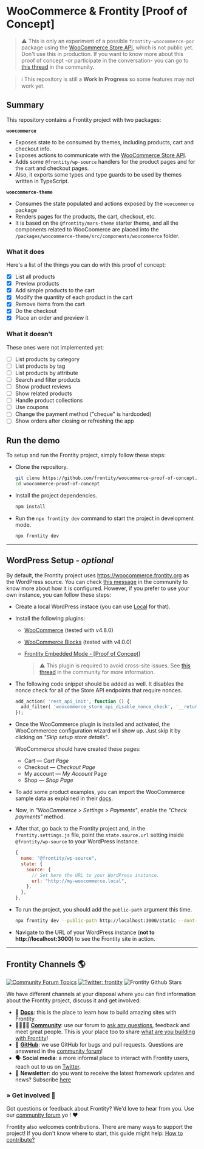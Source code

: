 # WooCommerce & Frontity [Proof of Concept]

> ⚠️ This is only an experiment of a possible `frontity-woocommerce-poc` package using the [WooCommerce Store API](https://github.com/woocommerce/woocommerce-gutenberg-products-block/tree/trunk/src/StoreApi), which is not public yet. Don't use this in production. If you want to know more about this proof of concept -or participate in the conversation- you can go to [this thread](https://community.frontity.org/t/woocommerce-proof-of-concept/3596) in the community.

> ℹ️ This repository is still a **Work In Progress** so some features may not work yet.

## Summary

This repository contains a Frontity project with two packages:

**`woocommerce`**

- Exposes state to be consumed by themes, including products, cart and checkout info.
- Exposes actions to communicate with the [WooCommerce Store API](https://github.com/woocommerce/woocommerce-gutenberg-products-block/tree/trunk/src/StoreApi).
- Adds some `@frontity/wp-source` handlers for the product pages and for the cart and checkout pages.
- Also, it exports some types and type guards to be used by themes written in TypeScript.

**`woocommerce-theme`**

- Consumes the state populated and actions exposed by the `woocommerce` package
- Renders pages for the products, the cart, checkout, etc.
- It is based on the `@frontity/mars-theme` starter theme, and all the components related to WooCoomerce are placed into the `/packages/woocommerce-theme/src/components/woocommerce` folder.

### What it does

Here's a list of the things you can do with this proof of concept:

- [x] List all products
- [x] Preview products
- [x] Add simple products to the cart
- [x] Modify the quantity of each product in the cart
- [x] Remove items from the cart
- [x] Do the checkout
- [x] Place an order and preview it

### What it doesn't

These ones were not implemented yet:

- [ ] List products by category
- [ ] List products by tag
- [ ] List products by attribute
- [ ] Search and filter products
- [ ] Show product reviews
- [ ] Show related products
- [ ] Handle product collections
- [ ] Use coupons
- [ ] Change the payment method ("cheque" is hardcoded)
- [ ] Show orders after closing or refreshing the app

## Run the demo

To setup and run the Frontity project, simply follow these steps:

- Clone the repository.

  ```bash
  git clone https://github.com/frontity/woocommerce-proof-of-concept.git
  cd woocommerce-proof-of-concept
  ```

- Install the project dependencies.

  ```bash
  npm install
  ```

- Run the `npx frontity dev` command to start the project in development mode.

  ```bash
  npx frontity dev
  ```

---

## WordPress Setup - _optional_

By default, the Frontity project uses https://woocommerce.frontity.org as the WordPress source. You can check [this message](https://community.frontity.org/t/woocommerce-proof-of-concept/3596/7) in the community to know more about how it is configured. However, if you prefer to use your own instance, you can follow these steps:

- Create a local WordPress instace (you can use [Local](https://localwp.com/) for that).

- Install the following plugins:

  - [WooCommerce](https://wordpress.org/plugins/woocommerce/) (tested with v4.8.0)
  - [WooCommerce Blocks](https://wordpress.org/plugins/woo-gutenberg-products-block/) (tested with v4.0.0)
  - [Frontity Embedded Mode - [Proof of Concept]](https://github.com/frontity/frontity-embedded-proof-of-concept/)

    > ⚠️ This plugin is required to avoid cross-site issues. See [this thread](https://community.frontity.org/t/woocommerce-proof-of-concept/3596/9) in the community for more information.

- The following code snippet should be added as well. It disables the nonce check for all of the Store API endpoints that require nonces.

  ```php
  add_action( 'rest_api_init', function () {
    add_filter( 'woocommerce_store_api_disable_nonce_check', '__return_true' );
  });
  ```

- Once the WooCommerce plugin is installed and activated, the WooCommercee configuration wizard will show up. Just skip it by clicking on _"Skip setup store details"_.

  WooCommerce should have created these pages:

  - Cart — _Cart Page_
  - Checkout — _Checkout Page_
  - My account — _My Account_ Page
  - Shop — _Shop Page_

- To add some product examples, you can import the WooCommerce sample data as explained in their [docs](https://docs.woocommerce.com/document/importing-woocommerce-sample-data/).

- Now, in _"WooCommerce > Settings > Payments"_, enable the _"Check payments"_ method.

- After that, go back to the Frontity project and, in the `frontity.settings.js` file, point the `state.source.url` setting inside `@frontity/wp-source` to your WordPress instance.

  ```js
  {
    name: "@frontity/wp-source",
    state: {
      source: {
        // Set here the URL to your WordPress instance.
        url: "http://my-woocommerce.local",
      },
    },
  },
  ```

- To run the project, you should add the `public-path` argument this time.

  ```bash
  npx frontity dev --public-path http://localhost:3000/static --dont-open-browser
  ```

- Navigate to the URL of your WordPress instance (**not to http://localhost:3000**) to see the Frontity site in action.

---

## Frontity Channels 🌎

[![Community Forum Topics](https://img.shields.io/discourse/topics?color=blue&label=community%20forum&server=https%3A%2F%2Fcommunity.frontity.org%2F)](https://community.frontity.org/) [![Twitter: frontity](https://img.shields.io/twitter/follow/frontity.svg?style=social)](https://twitter.com/frontity) ![Frontity Github Stars](https://img.shields.io/github/stars/frontity/frontity?style=social)

We have different channels at your disposal where you can find information about the Frontity project, discuss it and get involved:

- 📖 **[Docs](https://docs.frontity.org)**: this is the place to learn how to build amazing sites with Frontity.
- 👨‍👩‍👧‍👦 **[Community](https://community.frontity.org/)**: use our forum to [ask any questions](https://community.frontity.org/c/dev-talk-questions), feedback and meet great people. This is your place too to share [what are you building with Frontity](https://community.frontity.org/c/showcases)!
- 🐞 **[GitHub](https://github.com/frontity)**: we use GitHub for bugs and pull requests. Questions are answered in the [community forum](https://community.frontity.org/)!
- 🗣 **Social media**: a more informal place to interact with Frontity users, reach out to us on [Twitter](https://twitter.com/frontity).
- 💌 **Newsletter**: do you want to receive the latest framework updates and news? Subscribe [here](https://frontity.org/)

### » Get involved 🤗

Got questions or feedback about Frontity? We'd love to hear from you. Use our [community forum](https://community.frontity.org) yo ! ❤️

Frontity also welcomes contributions. There are many ways to support the project! If you don't know where to start, this guide might help: [How to contribute?](https://docs.frontity.org/contributing/how-to-contribute)
